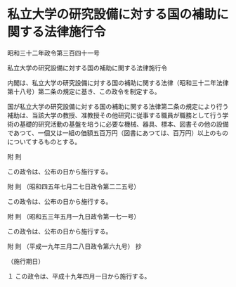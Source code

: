 # 私立大学の研究設備に対する国の補助に関する法律施行令

昭和三十二年政令第三百四十一号

私立大学の研究設備に対する国の補助に関する法律施行令

内閣は、私立大学の研究設備に対する国の補助に関する法律（昭和三十二年法律第十八号）第二条の規定に基き、この政令を制定する。

国が私立大学の研究設備に対する国の補助に関する法律第二条の規定により行う補助は、当該大学の教授、准教授その他研究に従事する職員が職務として行う学術の基礎的研究活動の基盤を培うに必要な機械、器具、標本、図書その他の設備であつて、一個又は一組の価額五百万円（図書にあつては、百万円）以上のものについてするものとする。

附 則

この政令は、公布の日から施行する。

附 則 （昭和四五年七月二七日政令第二二五号）

この政令は、公布の日から施行する。

附 則 （昭和五三年五月一九日政令第一七一号）

この政令は、公布の日から施行する。

附 則 （平成一九年三月二八日政令第六九号） 抄

（施行期日）

１ この政令は、平成十九年四月一日から施行する。
